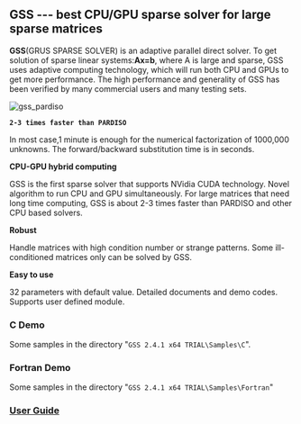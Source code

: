 ## GSS --- best CPU/GPU sparse solver for large sparse matrices

**GSS**(GRUS SPARSE SOLVER) is an adaptive parallel direct solver.
To get solution of sparse linear systems:**Ax=b**, where A is large and sparse,
GSS uses adaptive computing technology, which will run both CPU and GPUs to get more performance.
The high performance and generality of GSS has been verified by many commercial users and many testing sets.

![gss_pardiso](http://www.grusoft.com/wp-content/uploads/2013/11/gss_pardiso.jpg)



**`2-3 times faster than PARDISO`**

In most case,1 minute is enough for the numerical factorization of 1000,000 unknowns.
The forward/backward substitution time is in seconds.

**CPU-GPU hybrid computing**

GSS is the first sparse solver that supports NVidia CUDA technology.
Novel algorithm to run CPU and GPU simultaneously.
For large matrices that need long time computing, GSS is about 2-3 times faster than PARDISO and other CPU based solvers.

**Robust**

Handle matrices with high condition number or strange patterns. Some ill-conditioned matrices only can be solved by GSS.

**Easy to use**

32 parameters with default value. Detailed documents and demo  codes. Supports user defined module.

### C Demo

Some samples in the directory "`GSS 2.4.1 x64 TRIAL\Samples\C`".

### Fortran Demo

Some samples in the directory "```GSS 2.4.1 x64 TRIAL\Samples\Fortran```"

### [User Guide](https://github.com/closest-git/GSS/blob/master/GSS%202.4.1%20x64%20TRIAL/doc/GSS%202.4%20quick%20start%20user%20guide.pdf)